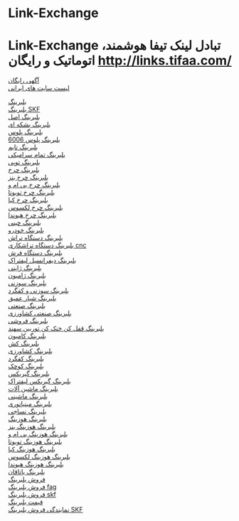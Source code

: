 # Link-Exchange
# Link-Exchange تبادل لینک تیفا هوشمند، اتوماتیک و رایگان http://links.tifaa.com/



<a href="https://www.panikad.com/">آگهی رایگان</a><br>
<a href="https://www.panikad.com/sites/">لیست سایت های ایرانی</a><br>


<a href="https://www.panikad.com/k/بلبرینگ/">بلبرینگ</a><br>
<a href="https://www.panikad.com/k/بلبرینگ-SKF/">بلبرینگ SKF</a><br>
<a href="https://www.panikad.com/k/بلبرینگ-اصل/">بلبرینگ اصل</a><br>
<a href="https://www.panikad.com/k/بلبرینگ-بشکه-ای/">بلبرینگ بشکه ای</a><br>
<a href="https://www.panikad.com/k/بلبرینگ-پلوس/">بلبرینگ پلوس</a><br>
<a href="https://www.panikad.com/k/بلبرینگ-پلوس-6006/">بلبرینگ پلوس 6006</a><br>
<a href="https://www.panikad.com/k/بلبرینگ-تایم/">بلبرینگ تایم</a><br>
<a href="https://www.panikad.com/k/بلبرینگ-تمام-سرامیکی/">بلبرینگ تمام سرامیکی</a><br>
<a href="https://www.panikad.com/k/بلبرینگ-توپی/">بلبرینگ توپی</a><br>
<a href="https://www.panikad.com/k/بلبرینگ-چرخ/">بلبرینگ چرخ</a><br>
<a href="https://www.panikad.com/k/بلبرینگ-چرخ-بنز/">بلبرینگ چرخ بنز</a><br>
<a href="https://www.panikad.com/k/بلبرینگ-چرخ-بی-ام-و/">بلبرینگ چرخ بی ام و</a><br>
<a href="https://www.panikad.com/k/بلبرینگ-چرخ-تویوتا/">بلبرینگ چرخ تویوتا</a><br>
<a href="https://www.panikad.com/k/بلبرینگ-چرخ-کیا/">بلبرینگ چرخ کیا</a><br>
<a href="https://www.panikad.com/k/بلبرینگ-چرخ-لکسوس/">بلبرینگ چرخ لکسوس</a><br>
<a href="https://www.panikad.com/k/بلبرینگ-چرخ-هیوندا/">بلبرینگ چرخ هیوندا</a><br>
<a href="https://www.panikad.com/k/بلبرینگ-چینی/">بلبرینگ چینی</a><br>
<a href="https://www.panikad.com/k/بلبرینگ-خودرو/">بلبرینگ خودرو</a><br>
<a href="https://www.panikad.com/k/بلبرینگ-دستگاه-تراش/">بلبرینگ دستگاه تراش</a><br>
<a href="https://www.panikad.com/k/بلبرینگ-دستگاه-تراشکاری-cnc/">بلبرینگ دستگاه تراشکاری cnc</a><br>
<a href="https://www.panikad.com/k/بلبرینگ-دستگاه-فرش/">بلبرینگ دستگاه فرش</a><br>
<a href="https://www.panikad.com/k/بلبرینگ-دیفرانسیل-لیفتراک/">بلبرینگ دیفرانسیل لیفتراک</a><br>
<a href="https://www.panikad.com/k/بلبرینگ-ژاپنی/">بلبرینگ ژاپنی</a><br>
<a href="https://www.panikad.com/k/بلبرینگ-ژامبون/">بلبرینگ ژامبون</a><br>
<a href="https://www.panikad.com/k/بلبرینگ-سوزنی/">بلبرینگ سوزنی</a><br>
<a href="https://www.panikad.com/k/بلبرینگ-سوزنی-و-کفگرد/">بلبرینگ سوزنی و کفگرد</a><br>
<a href="https://www.panikad.com/k/بلبرینگ-شیار-عمیق/">بلبرینگ شیار عمیق</a><br>
<a href="https://www.panikad.com/k/بلبرینگ-صنعتی/">بلبرینگ صنعتی</a><br>
<a href="https://www.panikad.com/k/بلبرینگ-صنعتی-کشاورزی/">بلبرینگ صنعتی کشاورزی</a><br>
<a href="https://www.panikad.com/k/بلبرینگ-فروشی/">بلبرینگ فروشی</a><br>
<a href="https://www.panikad.com/k/بلبرینگ-قفل-کن-خنک-کن-توربین-سهند/">بلبرینگ قفل کن خنک کن توربین سهند</a><br>
<a href="https://www.panikad.com/k/بلبرینگ-کامیون/">بلبرینگ کامیون</a><br>
<a href="https://www.panikad.com/k/بلبرینگ-کش/">بلبرینگ کش</a><br>
<a href="https://www.panikad.com/k/بلبرینگ-کشاورزی/">بلبرینگ کشاورزی</a><br>
<a href="https://www.panikad.com/k/بلبرینگ-کفگرد/">بلبرینگ کفگرد</a><br>
<a href="https://www.panikad.com/k/بلبرینگ-کوچک/">بلبرینگ کوچک</a><br>
<a href="https://www.panikad.com/k/بلبرینگ-گیربکس/">بلبرینگ گیربکس</a><br>
<a href="https://www.panikad.com/k/بلبرینگ-گیربکس-لیفتراک/">بلبرینگ گیربکس لیفتراک</a><br>
<a href="https://www.panikad.com/k/بلبرینگ-ماشین-آلات/">بلبرینگ ماشین آلات</a><br>
<a href="https://www.panikad.com/k/بلبرینگ-ماشینی/">بلبرینگ ماشینی</a><br>
<a href="https://www.panikad.com/k/بلبرینگ-مینیاتوری/">بلبرینگ مینیاتوری</a><br>
<a href="https://www.panikad.com/k/بلبرینگ-نساجی/">بلبرینگ نساجی</a><br>
<a href="https://www.panikad.com/k/بلبرینگ-هوزینگ/">بلبرینگ هوزینگ</a><br>
<a href="https://www.panikad.com/k/بلبرینگ-هوزینگ-بنز/">بلبرینگ هوزینگ بنز</a><br>
<a href="https://www.panikad.com/k/بلبرینگ-هوزینگ-بی-ام-و/">بلبرینگ هوزینگ بی ام و</a><br>
<a href="https://www.panikad.com/k/بلبرینگ-هوزینگ-تویوتا/">بلبرینگ هوزینگ تویوتا</a><br>
<a href="https://www.panikad.com/k/بلبرینگ-هوزینگ-کیا/">بلبرینگ هوزینگ کیا</a><br>
<a href="https://www.panikad.com/k/بلبرینگ-هوزینگ-لکسوس/">بلبرینگ هوزینگ لکسوس</a><br>
<a href="https://www.panikad.com/k/بلبرینگ-هوزینگ-هیوندا/">بلبرینگ هوزینگ هیوندا</a><br>
<a href="https://www.panikad.com/k/بلبرینگ-یاتاقان/">بلبرینگ یاتاقان</a><br>
<a href="https://www.panikad.com/k/فروش-بلبرینگ/">فروش بلبرینگ</a><br>
<a href="https://www.panikad.com/k/فروش-بلبرینگ-fag/">فروش بلبرینگ fag</a><br>
<a href="https://www.panikad.com/k/فروش-بلبرینگ-skf/">فروش بلبرینگ skf</a><br>
<a href="https://www.panikad.com/k/قیمت-بلبرینگ/">قیمت بلبرینگ</a><br>
<a href="https://www.panikad.com/k/نمایندگی-فروش-بلبرینگ-SKF/">نمایندگی فروش بلبرینگ SKF</a><br>


